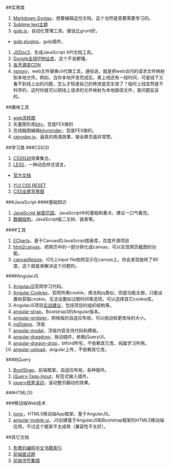 ##实用类
 1. [Markdown-Syntax](https://gitcafe.com/riku/Markdown-Syntax-CN/blob/master/syntax.md )，想要编辑这份文档，这个当然是首要需要学习的。    
 1. [Sublime text主题](https://github.com/kkga/spacegray)    
 1. [gulp.js](https://github.com/gulpjs/gulp/blob/master/docs/getting-started.md#getting-started)，自动化管理工具，据说比grunt好。
   -  [gulp plugins](http://gratimax.github.io/search-gulp-plugins/)，gulp插件。
 1. [JSDoc3](https://github.com/jsdoc3/jsdoc)，生成JavaScript API文档工具。
 1. [Google全球IP地址库](https://github.com/justjavac/Google-IPs)，这个不说都懂。
 1. [各开源库CDN](http://open.bootcss.com/)   
 1. [nproxy](https://github.com/goddyZhao/nproxy)，web文件替换cli代理工具，通俗说，就是把web访问的请求文件映射到本地文件。例如，当你本地开发完成后，离上线还有一段时间，可是线下又看不到线上出的问题，怎么才知道自己的修改是否生效了？临时上线显然是不科学的，这时你就可以把线上请求的文件映射为本地路径文件，查问题妥妥的。  

##趣味工具
 1. [web流程图](https://github.com/sporritt/jsPlumb)   
 1. 矢量图形库[kity](https://github.com/fex-team/kity)，百度FEX做的   
 1. 在线脑图编辑[kityminder](https://github.com/fex-team/kityminder)，百度FEX做的。
 1. [rainyday.js](https://github.com/maroslaw/rainyday.js)，逼真的雨滴效果，做全屏页面非常赞。

##学习类
###CSS(3)
 1. [CSS抖动](https://github.com/elrumordelaluz/csshake)效果集合。
 1. [LESS](https://github.com/less/less.js)，一种动态样式语言。
   + [官方文档](http://lesscss.org/)
 1. [YUI CSS RESET](http://yuilibrary.com/yui/docs/cssreset/)    
 1. [CSS全屏背景图](http://sixrevisions.com/css/responsive-background-image/?utm_source=CSS-Weekly&utm_campaign=Issue-117&utm_medium=email)   
 

###JavaScript
####基础知识
 1. [JavaScript 秘密花园](http://bonsaiden.github.io/JavaScript-Garden/zh/)，JavaScript中的基础和重点，建议一口气看完。
 1. [数据结构](https://github.com/davidshariff/computer-science )，JavaScript版二叉树、链表等。
 
####工具
 1. [ECharts](https://github.com/ecomfe/echarts)，基于Canvas的JavaScript图表库，百度开源项目
 1. [html2canvas](https://github.com/niklasvh/html2canvas)，把网页中的一部分转化成canvas，可以实现网页截图的功能。
 2. [canvasResize](https://github.com/gokercebeci/canvasResize)，IOS上input file拍照显示在canvas上，你会发现旋转了90度，这个就是来解决这个问题的。
 


####AngularJS
 1. [AngularJS](https://github.com/angular/angular.js)官网学习代码。
 1. [Angular Cookies](https://github.com/angular/bower-angular-cookies)，官网所用cookie，用法和jq类似，但是功能太弱，只能设置和获取cookie，无法设置如过期时间等选项。可以选择其它cookie库。
 1. AngularJS项目[实战建议](https://github.com/mgechev/angularjs-style-guide)，包括项目的组织结构等。
 1. [angular-strap](https://github.com/mgcrea/angular-strap)，Bootstrap3的Angular版本。
 1. [angular-gridster](https://github.com/ManifestWebDesign/angular-gridster)，网格版的自适应布局，可以拖动和更改块的大小。
 1. [ngDialog](https://github.com/likeastore/ngDialog#api)，浮层
 1. [angular-modal](https://github.com/btford/angular-modal)，浮层内容支持代码和模板。  
 1. [angular-dragdrop](https://github.com/codef0rmer/angular-dragdrop)，拖动插件，依赖jQueryUI。
 1. [angular-dragon-drop](https://github.com/btford/angular-dragon-drop)，btford所写，不依赖其它库，纯属学习所用。
 1. [angular-upload](https://github.com/leon/angular-upload)，angular上传，不依赖其它库。
     
####jQuery
 1. [BootStrap](https://github.com/twbs/bootstrap)，前端框架，自适应布局，各种插件。    
 1. [jQuery-Tags-Input](https://github.com/xoxco/jQuery-Tags-Input)，标签式输入插件。
 1. [jquery视差滚动](https://github.com/alvarotrigo/fullPage.js)，滚动整页翻动的效果。


###HTML(5)


###移动端Web技术
 1. [Ionic](https://github.com/driftyco/ionic)，HTML5移动端App框架，基于AngularJS。
 1. [angular mobile ui](https://github.com/mcasimir/mobile-angular-ui)，JS创建基于AngularJS和Bootstrap框架的HTML5移动端应用，不过这个框架不太成熟（兼容性不太好）。   

##其它文档
 1. [免费的编程中文书籍索引](https://github.com/justjavac/free-programming-books-zh_CN#javascript)
 1. [前端面试题](https://github.com/darcyclarke/Front-end-Developer-Interview-Questions)    
 1. [前端书签集锦](https://github.com/dypsilon/frontend-dev-bookmarks)    
